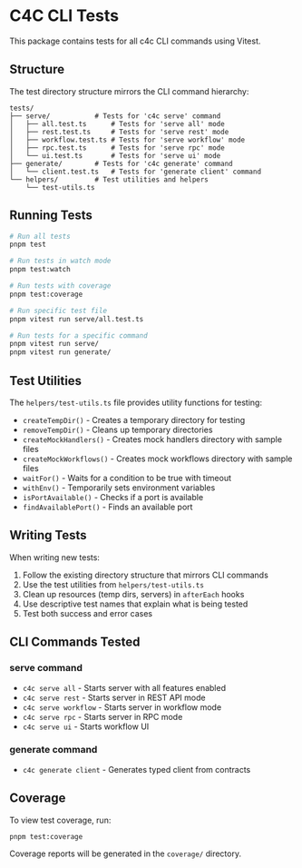 # C4C CLI Tests

This package contains tests for all c4c CLI commands using Vitest.

## Structure

The test directory structure mirrors the CLI command hierarchy:

```
tests/
├── serve/           # Tests for 'c4c serve' command
│   ├── all.test.ts      # Tests for 'serve all' mode
│   ├── rest.test.ts     # Tests for 'serve rest' mode
│   ├── workflow.test.ts # Tests for 'serve workflow' mode
│   ├── rpc.test.ts      # Tests for 'serve rpc' mode
│   └── ui.test.ts       # Tests for 'serve ui' mode
├── generate/        # Tests for 'c4c generate' command
│   └── client.test.ts   # Tests for 'generate client' command
└── helpers/         # Test utilities and helpers
    └── test-utils.ts
```

## Running Tests

```bash
# Run all tests
pnpm test

# Run tests in watch mode
pnpm test:watch

# Run tests with coverage
pnpm test:coverage

# Run specific test file
pnpm vitest run serve/all.test.ts

# Run tests for a specific command
pnpm vitest run serve/
pnpm vitest run generate/
```

## Test Utilities

The `helpers/test-utils.ts` file provides utility functions for testing:

- `createTempDir()` - Creates a temporary directory for testing
- `removeTempDir()` - Cleans up temporary directories
- `createMockHandlers()` - Creates mock handlers directory with sample files
- `createMockWorkflows()` - Creates mock workflows directory with sample files
- `waitFor()` - Waits for a condition to be true with timeout
- `withEnv()` - Temporarily sets environment variables
- `isPortAvailable()` - Checks if a port is available
- `findAvailablePort()` - Finds an available port

## Writing Tests

When writing new tests:

1. Follow the existing directory structure that mirrors CLI commands
2. Use the test utilities from `helpers/test-utils.ts`
3. Clean up resources (temp dirs, servers) in `afterEach` hooks
4. Use descriptive test names that explain what is being tested
5. Test both success and error cases

## CLI Commands Tested

### serve command
- `c4c serve all` - Starts server with all features enabled
- `c4c serve rest` - Starts server in REST API mode
- `c4c serve workflow` - Starts server in workflow mode
- `c4c serve rpc` - Starts server in RPC mode
- `c4c serve ui` - Starts workflow UI

### generate command
- `c4c generate client` - Generates typed client from contracts

## Coverage

To view test coverage, run:

```bash
pnpm test:coverage
```

Coverage reports will be generated in the `coverage/` directory.

